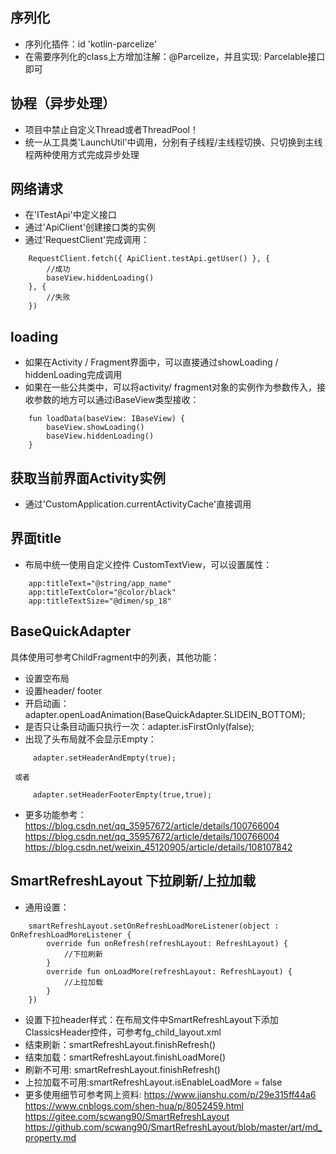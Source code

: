 
## 序列化
- 序列化插件：id 'kotlin-parcelize'
- 在需要序列化的class上方增加注解：@Parcelize，并且实现: Parcelable接口即可


## 协程（异步处理）
- 项目中禁止自定义Thread或者ThreadPool！
- 统一从工具类'LaunchUtil'中调用，分别有子线程/主线程切换、只切换到主线程两种使用方式完成异步处理


## 网络请求
- 在'ITestApi'中定义接口
- 通过'ApiClient'创建接口类的实例
- 通过'RequestClient'完成调用：
```
    RequestClient.fetch({ ApiClient.testApi.getUser() }, {
        //成功
        baseView.hiddenLoading()
    }, {
        //失败
    })
```

## loading
- 如果在Activity / Fragment界面中，可以直接通过showLoading / hiddenLoading完成调用
- 如果在一些公共类中，可以将activity/ fragment对象的实例作为参数传入，接收参数的地方可以通过iBaseView类型接收：
```
    fun loadData(baseView: IBaseView) {
        baseView.showLoading()
        baseView.hiddenLoading()
    }
```

## 获取当前界面Activity实例
- 通过'CustomApplication.currentActivityCache'直接调用


## 界面title
- 布局中统一使用自定义控件 CustomTextView，可以设置属性：
```
    app:titleText="@string/app_name"
    app:titleTextColor="@color/black"
    app:titleTextSize="@dimen/sp_18"
```

## BaseQuickAdapter
具体使用可参考ChildFragment中的列表，其他功能：
- 设置空布局
- 设置header/ footer
- 开启动画：adapter.openLoadAnimation(BaseQuickAdapter.SLIDEIN_BOTTOM);
- 是否只让条目动画只执行一次：adapter.isFirstOnly(false);
- 出现了头布局就不会显示Empty：
```
     adapter.setHeaderAndEmpty(true);
```
     或者
```
     adapter.setHeaderFooterEmpty(true,true);
```
- 更多功能参考：https://blog.csdn.net/qq_35957672/article/details/100766004
             https://blog.csdn.net/qq_35957672/article/details/100766004
             https://blog.csdn.net/weixin_45120905/article/details/108107842


## SmartRefreshLayout 下拉刷新/上拉加载
- 通用设置：
```
    smartRefreshLayout.setOnRefreshLoadMoreListener(object : OnRefreshLoadMoreListener {
        override fun onRefresh(refreshLayout: RefreshLayout) {
            //下拉刷新
        }
        override fun onLoadMore(refreshLayout: RefreshLayout) {
            //上拉加载
        }
    })
```
- 设置下拉header样式：在布局文件中SmartRefreshLayout下添加ClassicsHeader控件，可参考fg_child_layout.xml
- 结束刷新：smartRefreshLayout.finishRefresh()
- 结束加载：smartRefreshLayout.finishLoadMore()
- 刷新不可用: smartRefreshLayout.finishRefresh()
- 上拉加载不可用:smartRefreshLayout.isEnableLoadMore = false
- 更多使用细节可参考网上资料:
    https://www.jianshu.com/p/29e315ff44a6
    https://www.cnblogs.com/shen-hua/p/8052459.html
    https://gitee.com/scwang90/SmartRefreshLayout
    https://github.com/scwang90/SmartRefreshLayout/blob/master/art/md_property.md


